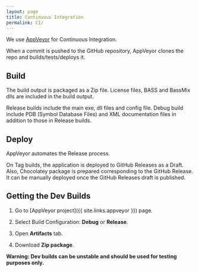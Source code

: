 ```yaml
---
layout: page
title: Continuous Integration
permalink: CI/
---
```


We use [AppVeyor](https://ci.appveyor.com) for Continuous Integration.

When a commit is pushed to the GitHub repository, AppVeyor clones the repo and builds/tests/deploys it.

## Build
The build output is packaged as a Zip file.
License files, BASS and BassMix dlls are included in the build output.

Release builds include the main exe, dll files and config file.
Debug build include PDB (Symbol Database Files) and XML documentation files in addition to those in Release builds.

## Deploy
AppVeyor automates the Release process.

On Tag builds, the application is deployed to GitHub Releases as a Draft.
Also, Chocolatey package is prepared corresponding to the GitHub Release.
It can be manually deployed once the GitHub Releases draft is published.

## Getting the Dev Builds
1. Go to [AppVeyor project]({{ site.links.appveyor }}) page.

2. Select Build Configuration: **Debug** or **Release**.

3. Open **Artifacts** tab.

4. Download **Zip package**.

**Warning: Dev builds can be unstable and should be used for testing purposes only.**
